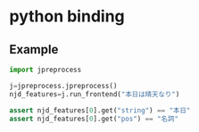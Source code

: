 # python binding

## Example

```python
import jpreprocess

j=jpreprocess.jpreprocess()
njd_features=j.run_frontend("本日は晴天なり")

assert njd_features[0].get("string") == "本日"
assert njd_features[0].get("pos") == "名詞"
```
